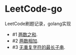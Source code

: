 # LeetCode-go
LeetCode刷题记录，golang实现

- #1 [两数之和](https://github.com/KaixuanYu/LeetCode-go/blob/master/%E6%95%B0%E7%BB%84/%E4%B8%A4%E6%95%B0%E4%B9%8B%E5%92%8C.md "两数之和"). 
- #2 [两数相加](https://github.com/KaixuanYu/LeetCode-go/blob/master/%E9%93%BE%E8%A1%A8/%E4%B8%A4%E6%95%B0%E7%9B%B8%E5%8A%A0.md "两数相加"). 
- #3 [无重复字符的最长子串](https://github.com/KaixuanYu/LeetCode-go/blob/master/%E5%AD%97%E7%AC%A6%E4%B8%B2/%E6%97%A0%E9%87%8D%E5%A4%8D%E7%9A%84%E6%9C%80%E9%95%BF%E5%AD%90%E4%B8%B2.md "无重复字符的最长子串").

